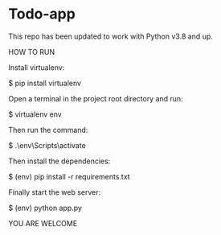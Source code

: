 # Todo-app

This repo has been updated to work with Python v3.8 and up.

HOW TO RUN 

Install virtualenv:

$ pip install virtualenv

Open a terminal in the project root directory and run:

$ virtualenv env

Then run the command:

$ .\env\Scripts\activate

Then install the dependencies:

$ (env) pip install -r requirements.txt

Finally start the web server:

$ (env) python app.py

YOU ARE WELCOME
